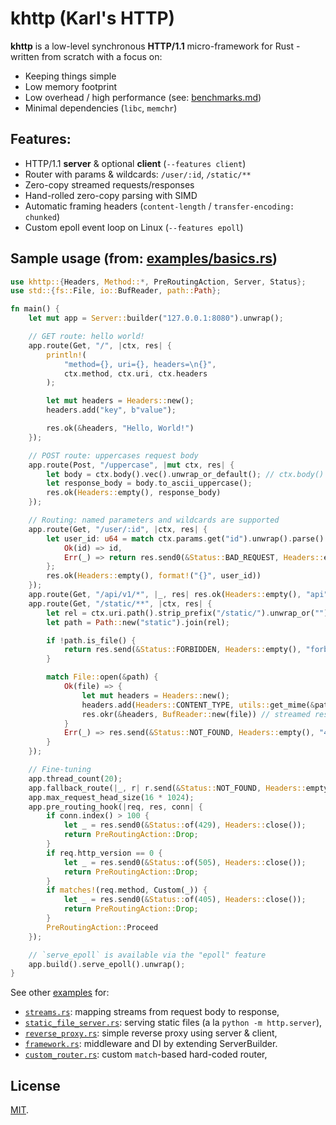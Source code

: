 # khttp (Karl's HTTP)

**khttp** is a low-level synchronous **HTTP/1.1** micro-framework for Rust - written from scratch with a focus on:

* Keeping things simple
* Low memory footprint
* Low overhead / high performance (see: [benchmarks.md](./benchmarks.md))
* Minimal dependencies (`libc`, `memchr`)

## Features:

* HTTP/1.1 **server** & optional **client** (`--features client`)
* Router with params & wildcards: `/user/:id`, `/static/**`
* Zero-copy streamed requests/responses
* Hand-rolled zero-copy parsing with SIMD
* Automatic framing headers (`content-length` / `transfer-encoding: chunked`)
* Custom epoll event loop on Linux (`--features epoll`)

## Sample usage (from: [examples/basics.rs](./examples/basics.rs))

```rust
use khttp::{Headers, Method::*, PreRoutingAction, Server, Status};
use std::{fs::File, io::BufReader, path::Path};

fn main() {
    let mut app = Server::builder("127.0.0.1:8080").unwrap();

    // GET route: hello world!
    app.route(Get, "/", |ctx, res| {
        println!(
            "method={}, uri={}, headers=\n{}",
            ctx.method, ctx.uri, ctx.headers
        );

        let mut headers = Headers::new();
        headers.add("key", b"value");

        res.ok(&headers, "Hello, World!")
    });

    // POST route: uppercases request body
    app.route(Post, "/uppercase", |mut ctx, res| {
        let body = ctx.body().vec().unwrap_or_default(); // ctx.body() is `Read`
        let response_body = body.to_ascii_uppercase();
        res.ok(Headers::empty(), response_body)
    });

    // Routing: named parameters and wildcards are supported
    app.route(Get, "/user/:id", |ctx, res| {
        let user_id: u64 = match ctx.params.get("id").unwrap().parse() {
            Ok(id) => id,
            Err(_) => return res.send0(&Status::BAD_REQUEST, Headers::empty()),
        };
        res.ok(Headers::empty(), format!("{}", user_id))
    });
    app.route(Get, "/api/v1/*", |_, res| res.ok(Headers::empty(), "api"));
    app.route(Get, "/static/**", |ctx, res| {
        let rel = ctx.uri.path().strip_prefix("/static/").unwrap_or("");
        let path = Path::new("static").join(rel);

        if !path.is_file() {
            return res.send(&Status::FORBIDDEN, Headers::empty(), "forbidden");
        }

        match File::open(&path) {
            Ok(file) => {
                let mut headers = Headers::new();
                headers.add(Headers::CONTENT_TYPE, utils::get_mime(&path));
                res.okr(&headers, BufReader::new(file)) // streamed response
            }
            Err(_) => res.send(&Status::NOT_FOUND, Headers::empty(), "404"),
        }
    });

    // Fine-tuning
    app.thread_count(20);
    app.fallback_route(|_, r| r.send(&Status::NOT_FOUND, Headers::empty(), "404"));
    app.max_request_head_size(16 * 1024);
    app.pre_routing_hook(|req, res, conn| {
        if conn.index() > 100 {
            let _ = res.send0(&Status::of(429), Headers::close());
            return PreRoutingAction::Drop;
        }
        if req.http_version == 0 {
            let _ = res.send0(&Status::of(505), Headers::close());
            return PreRoutingAction::Drop;
        }
        if matches!(req.method, Custom(_)) {
            let _ = res.send0(&Status::of(405), Headers::close());
            return PreRoutingAction::Drop;
        }
        PreRoutingAction::Proceed
    });

    // `serve_epoll` is available via the "epoll" feature
    app.build().serve_epoll().unwrap();
}
```

See other [examples](./examples) for:

* [`streams.rs`](./examples/streams.rs): mapping streams from request body to response,
* [`static_file_server.rs`](./examples/static_file_server.rs): serving static files (a la `python -m http.server`),
* [`reverse_proxy.rs`](./examples/reverse_proxy.rs): simple reverse proxy using server & client,
* [`framework.rs`](./examples/framework.rs): middleware and DI by extending ServerBuilder.
* [`custom_router.rs`](./examples/custom_router.rs): custom `match`-based hard-coded router,

## License

[MIT](LICENSE).
